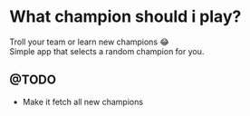 # What champion should i play?
Troll your team or learn new champions 😂  
Simple app that selects a random champion for you.

## @TODO
* Make it fetch all new champions